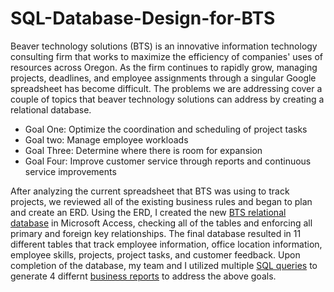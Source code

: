 # SQL-Database-Design-for-BTS
Beaver technology solutions (BTS)  is an innovative information technology consulting firm that works to maximize the efficiency of companies' uses of resources across Oregon. As the firm continues to rapidly grow, managing projects, deadlines, and employee assignments through a singular Google spreadsheet has become difficult. The problems we are addressing cover a couple of topics that beaver technology solutions can address by creating a relational database. 

- Goal One: Optimize the coordination and scheduling of project tasks
- Goal two: Manage employee workloads
- Goal Three: Determine where there is room for expansion
- Goal Four: Improve customer service through reports and continuous service improvements

After analyzing the current spreadsheet that BTS was using to track projects, we reviewed all of the existing business rules and began to plan and create an ERD. Using the ERD, I created the new  <a href="BTS_FINALDATABASE.accdb">BTS relational database</a> in Microsoft Access, checking all of the tables and enforcing all primary and foreign key relationships. The final database resulted in 11 different tables that track employee information, office location information, employee skills, projects, project tasks, and customer feedback. Upon completion of the database, my team and I utilized multiple <a href="BTS Business Report Queries.sql">SQL queries</a> to generate 4 differnt <a href="Business Reports.pdf">business reports</a> to address the above goals. 
